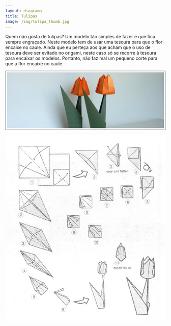 ```yaml
---
layout: diagrama
title: Tulipas
image: /img/tulipa_thumb.jpg
---
```


Quem não gosta de tulipas? Um modelo tão simples de fazer e que fica sempre engraçado. Neste modelo tem de usar uma tesoura para que o flor encaixe no caule. Ainda que eu perteça aos que acham que o uso de tesoura deve ser evitado no origami, neste caso só se recorre à tesoura para encaixar os modelos. Portanto, não faz mal um pequeno corte para que a flor encaixe no caule.

![Tulipas](/img/tulipa.jpg)

![Diagrama tulipas](/img/tulipa_dia.jpg)